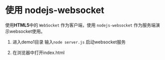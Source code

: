 # 使用 nodejs-websocket

使用**HTML5**中的 `WebSocket` 作为客户端，使用 `nodejs-websocket` 作为服务端演示websocket使用。

1. 进入demo1目录 输入`node server.js` 启动websocket服务

2. 在浏览器中打开index.html
